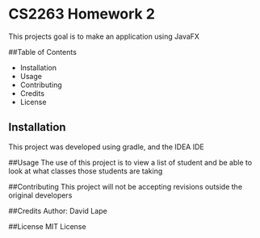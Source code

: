 # CS2263 Homework 2
This projects goal is to make an application using JavaFX

##Table of Contents
* Installation
* Usage
* Contributing
* Credits
* License

## Installation
This project was developed using gradle, and the IDEA IDE

##Usage
The use of this project is to view a list of student and be able to look at what classes those students are taking

##Contributing
This project will not be accepting revisions outside the original developers

##Credits
Author: David Lape

##License
MIT License